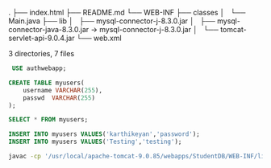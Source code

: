 .
├── index.html
├── README.md
└── WEB-INF
    ├── classes
    │   └── Main.java
    ├── lib
    │   ├── mysql-connector-j-8.3.0.jar
    │   ├── mysql-connector-java-8.3.0.jar -> mysql-connector-j-8.3.0.jar
    │   └── tomcat-servlet-api-9.0.4.jar
    └── web.xml
 
3 directories, 7 files
```sql
 USE authwebapp;

```

```sql
CREATE TABLE myusers(
    username VARCHAR(255),
    passwd  VARCHAR(255)
);
```

```sql
SELECT * FROM myusers;

INSERT INTO myusers VALUES('karthikeyan','password');
INSERT INTO myusers VALUES('Testing','testing');

```

```bash
javac -cp '/usr/local/apache-tomcat-9.0.85/webapps/StudentDB/WEB-INF/lib/tomcat-servlet-api-9.0.4.jar' '/usr/local/apache-tomcat-9.0.85/webapps/StudentDB/WEB-INF/classes/Main.java' && ${CATALINA_HOME}/bin/shutdown.sh  && ${CATALINA_HOME}/bin/startup.sh
```

